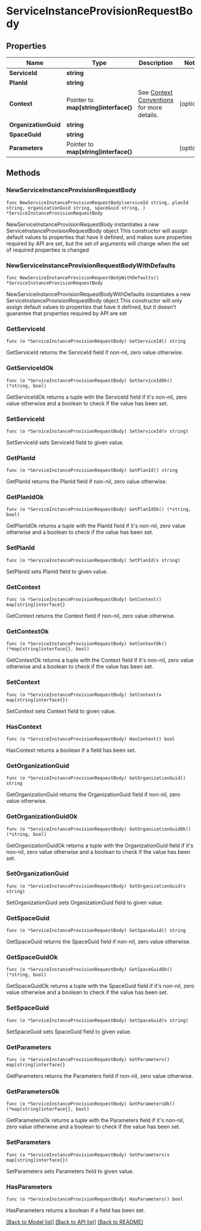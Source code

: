 # ServiceInstanceProvisionRequestBody

## Properties

Name | Type | Description | Notes
------------ | ------------- | ------------- | -------------
**ServiceId** | **string** |  | 
**PlanId** | **string** |  | 
**Context** | Pointer to **map[string]interface{}** | See [Context Conventions](https://github.com/openservicebrokerapi/servicebroker/blob/master/profile.md#context-object) for more details. | [optional] 
**OrganizationGuid** | **string** |  | 
**SpaceGuid** | **string** |  | 
**Parameters** | Pointer to **map[string]interface{}** |  | [optional] 

## Methods

### NewServiceInstanceProvisionRequestBody

`func NewServiceInstanceProvisionRequestBody(serviceId string, planId string, organizationGuid string, spaceGuid string, ) *ServiceInstanceProvisionRequestBody`

NewServiceInstanceProvisionRequestBody instantiates a new ServiceInstanceProvisionRequestBody object
This constructor will assign default values to properties that have it defined,
and makes sure properties required by API are set, but the set of arguments
will change when the set of required properties is changed

### NewServiceInstanceProvisionRequestBodyWithDefaults

`func NewServiceInstanceProvisionRequestBodyWithDefaults() *ServiceInstanceProvisionRequestBody`

NewServiceInstanceProvisionRequestBodyWithDefaults instantiates a new ServiceInstanceProvisionRequestBody object
This constructor will only assign default values to properties that have it defined,
but it doesn't guarantee that properties required by API are set

### GetServiceId

`func (o *ServiceInstanceProvisionRequestBody) GetServiceId() string`

GetServiceId returns the ServiceId field if non-nil, zero value otherwise.

### GetServiceIdOk

`func (o *ServiceInstanceProvisionRequestBody) GetServiceIdOk() (*string, bool)`

GetServiceIdOk returns a tuple with the ServiceId field if it's non-nil, zero value otherwise
and a boolean to check if the value has been set.

### SetServiceId

`func (o *ServiceInstanceProvisionRequestBody) SetServiceId(v string)`

SetServiceId sets ServiceId field to given value.


### GetPlanId

`func (o *ServiceInstanceProvisionRequestBody) GetPlanId() string`

GetPlanId returns the PlanId field if non-nil, zero value otherwise.

### GetPlanIdOk

`func (o *ServiceInstanceProvisionRequestBody) GetPlanIdOk() (*string, bool)`

GetPlanIdOk returns a tuple with the PlanId field if it's non-nil, zero value otherwise
and a boolean to check if the value has been set.

### SetPlanId

`func (o *ServiceInstanceProvisionRequestBody) SetPlanId(v string)`

SetPlanId sets PlanId field to given value.


### GetContext

`func (o *ServiceInstanceProvisionRequestBody) GetContext() map[string]interface{}`

GetContext returns the Context field if non-nil, zero value otherwise.

### GetContextOk

`func (o *ServiceInstanceProvisionRequestBody) GetContextOk() (*map[string]interface{}, bool)`

GetContextOk returns a tuple with the Context field if it's non-nil, zero value otherwise
and a boolean to check if the value has been set.

### SetContext

`func (o *ServiceInstanceProvisionRequestBody) SetContext(v map[string]interface{})`

SetContext sets Context field to given value.

### HasContext

`func (o *ServiceInstanceProvisionRequestBody) HasContext() bool`

HasContext returns a boolean if a field has been set.

### GetOrganizationGuid

`func (o *ServiceInstanceProvisionRequestBody) GetOrganizationGuid() string`

GetOrganizationGuid returns the OrganizationGuid field if non-nil, zero value otherwise.

### GetOrganizationGuidOk

`func (o *ServiceInstanceProvisionRequestBody) GetOrganizationGuidOk() (*string, bool)`

GetOrganizationGuidOk returns a tuple with the OrganizationGuid field if it's non-nil, zero value otherwise
and a boolean to check if the value has been set.

### SetOrganizationGuid

`func (o *ServiceInstanceProvisionRequestBody) SetOrganizationGuid(v string)`

SetOrganizationGuid sets OrganizationGuid field to given value.


### GetSpaceGuid

`func (o *ServiceInstanceProvisionRequestBody) GetSpaceGuid() string`

GetSpaceGuid returns the SpaceGuid field if non-nil, zero value otherwise.

### GetSpaceGuidOk

`func (o *ServiceInstanceProvisionRequestBody) GetSpaceGuidOk() (*string, bool)`

GetSpaceGuidOk returns a tuple with the SpaceGuid field if it's non-nil, zero value otherwise
and a boolean to check if the value has been set.

### SetSpaceGuid

`func (o *ServiceInstanceProvisionRequestBody) SetSpaceGuid(v string)`

SetSpaceGuid sets SpaceGuid field to given value.


### GetParameters

`func (o *ServiceInstanceProvisionRequestBody) GetParameters() map[string]interface{}`

GetParameters returns the Parameters field if non-nil, zero value otherwise.

### GetParametersOk

`func (o *ServiceInstanceProvisionRequestBody) GetParametersOk() (*map[string]interface{}, bool)`

GetParametersOk returns a tuple with the Parameters field if it's non-nil, zero value otherwise
and a boolean to check if the value has been set.

### SetParameters

`func (o *ServiceInstanceProvisionRequestBody) SetParameters(v map[string]interface{})`

SetParameters sets Parameters field to given value.

### HasParameters

`func (o *ServiceInstanceProvisionRequestBody) HasParameters() bool`

HasParameters returns a boolean if a field has been set.


[[Back to Model list]](../README.md#documentation-for-models) [[Back to API list]](../README.md#documentation-for-api-endpoints) [[Back to README]](../README.md)


